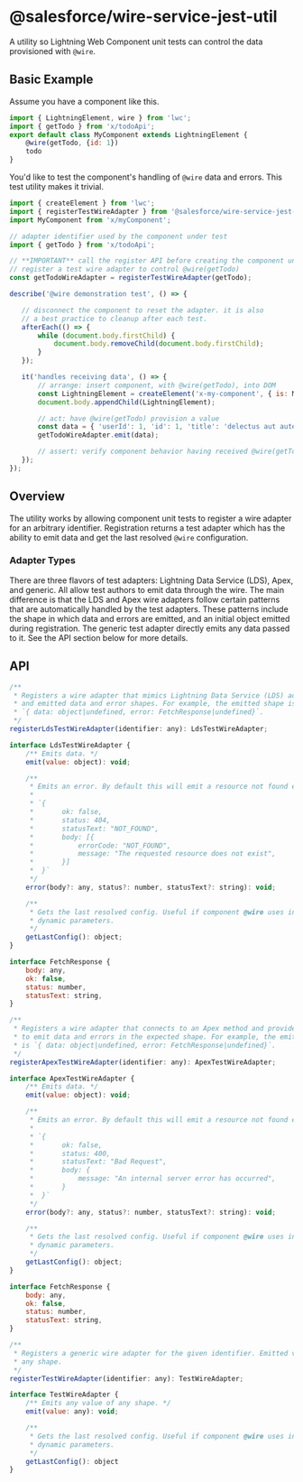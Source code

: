 # @salesforce/wire-service-jest-util

A utility so Lightning Web Component unit tests can control the data provisioned with `@wire`.

## Basic Example

Assume you have a component like this.

```js
import { LightningElement, wire } from 'lwc';
import { getTodo } from 'x/todoApi';
export default class MyComponent extends LightningElement {
    @wire(getTodo, {id: 1})
    todo
}
```

You'd like to test the component's handling of `@wire` data and errors. This test utility makes it trivial.

 ```js
import { createElement } from 'lwc';
import { registerTestWireAdapter } from '@salesforce/wire-service-jest-util';
import MyComponent from 'x/myComponent';

// adapter identifier used by the component under test
import { getTodo } from 'x/todoApi';

// **IMPORTANT** call the register API before creating the component under test
// register a test wire adapter to control @wire(getTodo)
const getTodoWireAdapter = registerTestWireAdapter(getTodo);

describe('@wire demonstration test', () => {

    // disconnect the component to reset the adapter. it is also
    // a best practice to cleanup after each test.
    afterEach(() => {
        while (document.body.firstChild) {
            document.body.removeChild(document.body.firstChild);
        }
    });

    it('handles receiving data', () => {
        // arrange: insert component, with @wire(getTodo), into DOM
        const LightningElement = createElement('x-my-component', { is: MyComponent });
        document.body.appendChild(LightningElement);

        // act: have @wire(getTodo) provision a value
        const data = { 'userId': 1, 'id': 1, 'title': 'delectus aut autem', 'completed': false };
        getTodoWireAdapter.emit(data);

        // assert: verify component behavior having received @wire(getTodo)
    });
});
```

## Overview

The utility works by allowing component unit tests to register a wire adapter for an arbitrary identifier. Registration returns a test adapter which has the ability to emit data and get the last resolved `@wire` configuration.

### Adapter Types

There are three flavors of test adapters: Lightning Data Service (LDS), Apex, and generic. All allow test authors to emit data through the wire. The main difference is that the LDS and Apex wire adapters follow certain patterns that are automatically handled by the test adapters. These patterns include the shape in which data and errors are emitted, and an initial object emitted during registration. The generic test adapter directly emits any data passed to it. See the API section below for more details.

## API

```js
/**
 * Registers a wire adapter that mimics Lightning Data Service (LDS) adapters behavior,
 * and emitted data and error shapes. For example, the emitted shape is
 * `{ data: object|undefined, error: FetchResponse|undefined}`.
 */
registerLdsTestWireAdapter(identifier: any): LdsTestWireAdapter;

interface LdsTestWireAdapter {
    /** Emits data. */
    emit(value: object): void;

    /**
     * Emits an error. By default this will emit a resource not found error.
     *
     * `{
     *       ok: false,
     *       status: 404,
     *       statusText: "NOT_FOUND",
     *       body: [{
     *           errorCode: "NOT_FOUND",
     *           message: "The requested resource does not exist",
     *       }]
     *  }`
     */
    error(body?: any, status?: number, statusText?: string): void;

    /**
     * Gets the last resolved config. Useful if component @wire uses includes
     * dynamic parameters.
     */
    getLastConfig(): object;
}

interface FetchResponse {
    body: any,
    ok: false,
    status: number,
    statusText: string,
}

/**
 * Registers a wire adapter that connects to an Apex method and provides APIs
 * to emit data and errors in the expected shape. For example, the emitted shape
 * is `{ data: object|undefined, error: FetchResponse|undefined}`.
 */
registerApexTestWireAdapter(identifier: any): ApexTestWireAdapter;

interface ApexTestWireAdapter {
    /** Emits data. */
    emit(value: object): void;

    /**
     * Emits an error. By default this will emit a resource not found error.
     *
     * `{
     *       ok: false,
     *       status: 400,
     *       statusText: "Bad Request",
     *       body: {
     *           message: "An internal server error has occurred",
     *       }
     *  }`
     */
    error(body?: any, status?: number, statusText?: string): void;

    /**
     * Gets the last resolved config. Useful if component @wire uses includes
     * dynamic parameters.
     */
    getLastConfig(): object;
}

interface FetchResponse {
    body: any,
    ok: false,
    status: number,
    statusText: string,
}

/**
 * Registers a generic wire adapter for the given identifier. Emitted values may be of
 * any shape.
 */
registerTestWireAdapter(identifier: any): TestWireAdapter;

interface TestWireAdapter {
    /** Emits any value of any shape. */
    emit(value: any): void;

    /**
     * Gets the last resolved config. Useful if component @wire uses includes
     * dynamic parameters.
     */
    getLastConfig(): object
}
```
